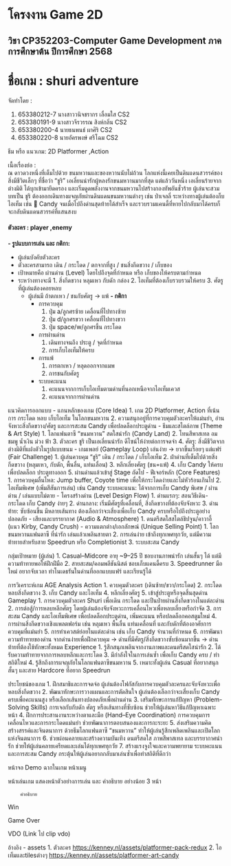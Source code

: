 # โครงงาน Game 2D

## วิชา CP352203-Computer Game Development   ภาคการศึกษาต้น ปีการศึกษา 2568

# ชื่อเกม :  shuri adventure

จัดทำโดย : 

1. 653380212-7	นางสาววนิจชรากร เลื่อมใส	CS2
2. 653380191-9	นางสาวจีรวรรณ สิงห์กลิ่น	  	CS2
3. 653380200-4	นายธนพนธ์ ผาศิริ        	CS2
4. 653380220-8	นายอัครพงษ์ ศรีโฉม	    CS2


ธีม หรือ แนวเกม:  2D Platformer ,Action

เนื้อเรื่องย่อ :  
	ณ ดาวดวงหนึ่งที่เต็มไปด้วย ขนมหวานและของหวานนับไม่ถ้วน โลกแห่งนี้เคยเป็นดินแดนสวรรค์ของสิ่งมีชีวิตเล็กๆ ที่ชื่อว่า “ชูริ” เอเลี่ยนน่ารักผู้หลงรักขนมหวานมากที่สุด แต่แล้ววันหนึ่ง เอเลี่ยนร้ายจากต่างมิติ ได้บุกเข้ามายึดครอง และเริ่มดูดพลังงานจากขนมหวานไปสร้างกองทัพอันชั่วร้าย
ผู้เล่นจะสวมบทเป็น ชูริ ต้องออกเดินทางผจญภัยผ่านดินแดนขนมหวานต่างๆ เช่น ป่าเจลลี่  ระหว่างทางผู้เล่นต้องก็บ ไอเท็ม เช่น
	🍬 Candy จนเมื่อไปถึงด่านสุดท้ายได้สำเร็จ และรวบรวมแคนดี้ที่หายไปกลับมาได้ครบก็จะกลับดินแดนสวรรค์ที่แสนสงบ

#### ตัวละคร : player ,enemy 

**- รูปแบบการเล่น และ กติกา:**
- ผู้เล่นบังคับตัวละคร
- ตัวละครสามารถ เดิน / กระโดด / ตกจากที่สูง / ชนสิ่งกีดขวาง / เก็บของ
- เป้าหมายคือ ผ่านด่าน (Level) โดยไปถึงจุดที่กำหนด หรือ เก็บของให้ครบตามกำหนด
- ระหว่างทางจะมี
		1. สิ่งกีดขวาง หลุมเหว กับดัก กล่อง
   		2. ไอเท็มที่ต้องเก็บรวบรวมให้ครบ
		3. ศัตรู ที่ผู้เล่นต้องคอยหลบ
	- ผู้เล่นมี  ถ้าตกเหว / ชนกับศัตรู -> แพ้
	**- กติกา**
  		- การควบคุม 
		  1. ปุ่ม a/ลูกศรซ้าย เคลื่อนที่ไปทางซ้าย
		  2. ปุ่ม d/ลูกศรขวา เคลื่อนที่ไปทางขวา
	   	  3. ปุ่ม space/w/ลูกศรขึ้น กระโดด
		- การผ่านด่าน
	 	  1. เดินทางจนถึง ประตู / จุดที่กำหนด
	 	  2. การเก็บไอเท็มให้ครบ
	 	- การแพ้
   		  1. การตกเหว / หลุดออกจากแมพ
	   	  2. การชนกับศัตรู
		- ระบบคะแนน
	 	  1. คะแนนจากการเก็บไอเท็มตามด่านที่นอกเหนือจากไอเท็มเควส
	 	  2. คะแนนจากการผ่านด่าน
	
แนวคิดการออกแบบ
		- แกนหลักของเกม (Core Idea)
 		  1. เกม 2D Platformer, Action ที่เน้นการ กระโดด หลบ เก็บไอเท็ม ในโลกขนมหวาน
 		  2. ความสนุกอยู่ที่การควบคุมตัวละครให้แม่นยำ, อ่านจังหวะสิ่งกีดขวาง/ศัตรู และการสะสม Candy เพื่อปลดล็อกประตูด่าน
		- ธีมและสไตล์ภาพ (Theme & Art Style)
		  1. โลกแฟนตาซี “ขนมหวาน” สดใสน่ารัก (Candy Land)
		  2. โทนสีพาสเทล อมชมพู น้ำเงิน ม่วง ฟ้า
		  3. ตัวละคร ชูริ เป็นเอเลี่ยนน่ารัก ดีไซน์ให้ง่ายต่อการจดจำ
		  4. ศัตรู: สิ่งมีชีวิตจากต่างมิติที่แฝงตัวในรูปแบบขนม
		- เกมเพลย์ (Gameplay Loop)
		  เล่นง่าย → ยากขึ้นเรื่อยๆ แต่แฟร์ (Fair Challenge)
		  1. ผู้เล่นควบคุม “ชูริ” เดิน / กระโดด / เก็บไอเท็ม
		  2. ฝ่าด่านที่เต็มไปด้วยสิ่งกีดขวาง (หลุมเหว, กับดัก, พื้นลื่น, แท่นเลื่อน)
		  3. หลีกเลี่ยงศัตรู (ชน=แพ้)
		  4. เก็บ Candy ให้ครบ เพื่อปลดล็อก ประตูทางออก
		  5. ผ่านด่านแล้วเข้าสู่ Stage ถัดไป
	 	- ฟีเจอร์หลัก (Core Features)
   		  1. การควบคุมลื่นไหล: Jump buffer, Coyote time เพื่อให้กระโดดง่ายและไม่หัวร้อนเกินไป
 		  2. ไอเท็มพิเศษ (เพิ่มสีสันการเล่น) เช่น Candy
		  ระบบคะแนน: ได้จากการเก็บ Candy พิเศษ / ผ่านด่าน / เล่นแบบไม่ตาย
		- โครงสร้างด่าน (Level Design Flow)
 		  1. ด่านแรกๆ: สอนวิธีเดิน-กระโดด เก็บ Candy ง่ายๆ
 		  2. ด่านกลาง: เริ่มมีศัตรูที่เคลื่อนที่, สิ่งกีดขวางที่ต้องจับจังหวะ
 		  3. ด่านท้าย: ซับซ้อนขึ้น มีหลายเส้นทาง ต้องเลือกว่าจะเสี่ยงเพื่อเก็บ Candy ครบหรือไปถึงประตูอย่างปลอดภัย
	 	- เสียงและบรรยากาศ (Audio & Atmosphere)
 		  1. ดนตรีสดใสสไตล์ชิปจูน/คาวาอี้ (แนว Kirby, Candy Crush)
	 	- ความแตกต่าง/เอกลักษณ์ (Unique Selling Point)
 		  1. โลก ขนมหวานแฟนตาซี ที่น่ารัก เล่นแล้วเพลินสายตา
 		  2. การเล่นง่าย เข้าถึงทุกเพศทุกวัย, แต่มีความท้าทายสำหรับสาย Speedrun หรือ Completionist
 		  3. ระบบสะสม Candy
 
กลุ่มเป้าหมาย (ผู้เล่น)
		1. Casual–Midcore อายุ ~9–25 ปี ชอบงานภาพน่ารัก เล่นสั้นๆ ได้ แต่มีความท้าทายพอให้ฝึกฝีมือ
		2. สายสะสม/คอมพลีชันนิสต์ ชอบเก็บแคนดี้ครบ
		3. Speedrunner มือใหม่ อยากจับเวลา ทำโนเดธรันในด่านที่ออกแบบแฟร์ และเรียนรู้ได้

การวิเคราะห์เกม AGE Analysis
	Action
		1. ควบคุมตัวละคร (เดินซ้าย/ขวา/กระโดด)
		2. กระโดดหลบสิ่งกีดขวาง
		3. เก็บ Candy และไอเท็ม
		4. หลีกเลี่ยงศัตรู
		5. เข้าสู่ประตูหรือจุดสิ้นสุดด่าน
  Gameplay
		1. การควบคุมตัวละคร Shuri เพื่อเดิน กระโดด และปีนป่ายผ่านสิ่งกีดขวางในแต่ละด่าน
		2. การต่อสู้/การหลบหลีกศัตรู โดยผู้เล่นต้องจับจังหวะการเคลื่อนไหวเพื่อหลบเลี่ยงหรือกำจัด
		3. การสะสม Candy และไอเท็มพิเศษ เพื่อปลดล็อกประตูด่าน, เพิ่มคะแนน หรือปลดล็อกคอสตูมใหม่
		4. การผ่านสิ่งกีดขวางเชิงแพลตฟอร์ม เช่น หลุมเหว พื้นลื่น แท่นเคลื่อนที่ และกับดักที่ต้องอาศัยการควบคุมที่แม่นยำ
		5. การทำเควสต์ย่อยในแต่ละด่าน เช่น เก็บ Candy จำนวนที่กำหนด
		6. การพัฒนาความท้าทายของด่าน จากด่านง่ายเพื่อฝึกควบคุม → ด่านที่มีศัตรู/สิ่งกีดขวางซับซ้อนมากขึ้น → ด่านท้ายที่ต้องใช้ทักษะทั้งหมด
  Experience
		1. รู้สึกสนุกเพลินจากงานภาพและดนตรีสดใสน่ารัก
		2. ได้รับความท้าทายจากการหลบหลีกและกระโดด
		3. มีกำลังใจในการเล่นซ้ำ เพื่อเก็บ Candy ครบ / ทำสถิติใหม่
		4. รู้สึกถึงการผจญภัยในโลกแฟนตาซีขนมหวาน
		5. เหมาะทั้งผู้เล่น Casual ที่อยากสนุกสั้นๆ และสาย Hardcore ที่อยาก Speedrun

ประโยชน์ของเกม
		1. ฝึกสมาธิและการจดจ่อ ผู้เล่นต้องโฟกัสกับการควบคุมตัวละครและจับจังหวะเพื่อหลบสิ่งกีดขวาง
		2. พัฒนาทักษะการวางแผนและการตัดสินใจ ผู้เล่นต้องเลือกว่าจะเสี่ยงเก็บ Candy ครบเพื่อคะแนนสูง หรือเลือกเส้นทางปลอดภัยเพื่อผ่านด่าน
		3. เสริมทักษะการแก้ปัญหา (Problem-Solving Skills) การเจอกับกับดัก ศัตรู หรือเส้นทางที่ซับซ้อน ช่วยให้ผู้เล่นหาวิธีแก้ปัญหาเฉพาะหน้า
		4. ฝึกการประสานงานระหว่างตาและมือ (Hand–Eye Coordination) การควบคุมการเคลื่อนไหวและการกระโดดแม่นยำ ช่วยพัฒนาการตอบสนองและการกะระยะ
		5. ส่งเสริมความคิดสร้างสรรค์และจินตนาการ ด้วยธีมโลกแฟนตาซี “ขนมหวาน” ทำให้ผู้เล่นรู้สึกเพลิดเพลินและเปิดโลกแห่งจินตนาการ
		6. ช่วยผ่อนคลายและสร้างความบันเทิง ดนตรีสดใส ภาพสีพาสเทล และบรรยากาศน่ารัก ช่วยให้ผู้เล่นคลายเครียดและเล่นได้ทุกเพศทุกวัย
		7. สร้างแรงจูงใจและความพยายาม ระบบคะแนนและการสะสม Candy กระตุ้นให้ผู้เล่นอยากกลับมาเล่นซ้ำเพื่อทำสถิติที่ดีกว่า

หน้าจอ Demo ฉากในเกม
หน้าเมนู

หน้าเล่นเกม
แสดงหน้าตัวอย่างการเล่น และ คำอธิบาย อย่างน้อย 3 หน้า

		คำอธิบาย 
		
Win

Game Over

VDO  (Link ไป clip vdo)

อ้างอิง
	- assets
 	  1. ตัวละคร https://kenney.nl/assets/platformer-pack-redux
	  2. ไอเท็มและtilesต่างๆ https://kenney.nl/assets/platformer-art-candy
